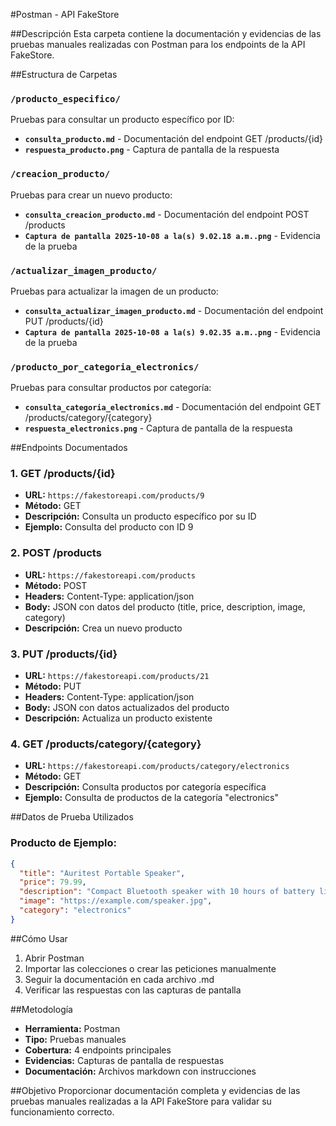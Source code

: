 #Postman - API FakeStore

##Descripción
Esta carpeta contiene la documentación y evidencias de las pruebas manuales realizadas con Postman para los endpoints de la API FakeStore.

##Estructura de Carpetas

### `/producto_especifico/`
Pruebas para consultar un producto específico por ID:
- **`consulta_producto.md`** - Documentación del endpoint GET /products/{id}
- **`respuesta_producto.png`** - Captura de pantalla de la respuesta

### `/creacion_producto/`
Pruebas para crear un nuevo producto:
- **`consulta_creacion_producto.md`** - Documentación del endpoint POST /products
- **`Captura de pantalla 2025-10-08 a la(s) 9.02.18 a.m..png`** - Evidencia de la prueba

### `/actualizar_imagen_producto/`
Pruebas para actualizar la imagen de un producto:
- **`consulta_actualizar_imagen_producto.md`** - Documentación del endpoint PUT /products/{id}
- **`Captura de pantalla 2025-10-08 a la(s) 9.02.35 a.m..png`** - Evidencia de la prueba

### `/producto_por_categoria_electronics/`
Pruebas para consultar productos por categoría:
- **`consulta_categoria_electronics.md`** - Documentación del endpoint GET /products/category/{category}
- **`respuesta_electronics.png`** - Captura de pantalla de la respuesta

##Endpoints Documentados

### 1. **GET /products/{id}**
- **URL:** `https://fakestoreapi.com/products/9`
- **Método:** GET
- **Descripción:** Consulta un producto específico por su ID
- **Ejemplo:** Consulta del producto con ID 9

### 2. **POST /products**
- **URL:** `https://fakestoreapi.com/products`
- **Método:** POST
- **Headers:** Content-Type: application/json
- **Body:** JSON con datos del producto (title, price, description, image, category)
- **Descripción:** Crea un nuevo producto

### 3. **PUT /products/{id}**
- **URL:** `https://fakestoreapi.com/products/21`
- **Método:** PUT
- **Headers:** Content-Type: application/json
- **Body:** JSON con datos actualizados del producto
- **Descripción:** Actualiza un producto existente

### 4. **GET /products/category/{category}**
- **URL:** `https://fakestoreapi.com/products/category/electronics`
- **Método:** GET
- **Descripción:** Consulta productos por categoría específica
- **Ejemplo:** Consulta de productos de la categoría "electronics"

##Datos de Prueba Utilizados

### Producto de Ejemplo:
```json
{
  "title": "Auritest Portable Speaker",
  "price": 79.99,
  "description": "Compact Bluetooth speaker with 10 hours of battery life.",
  "image": "https://example.com/speaker.jpg",
  "category": "electronics"
}
```

##Cómo Usar
1. Abrir Postman
2. Importar las colecciones o crear las peticiones manualmente
3. Seguir la documentación en cada archivo .md
4. Verificar las respuestas con las capturas de pantalla

##Metodología
- **Herramienta:** Postman
- **Tipo:** Pruebas manuales
- **Cobertura:** 4 endpoints principales
- **Evidencias:** Capturas de pantalla de respuestas
- **Documentación:** Archivos markdown con instrucciones

##Objetivo
Proporcionar documentación completa y evidencias de las pruebas manuales realizadas a la API FakeStore para validar su funcionamiento correcto.
